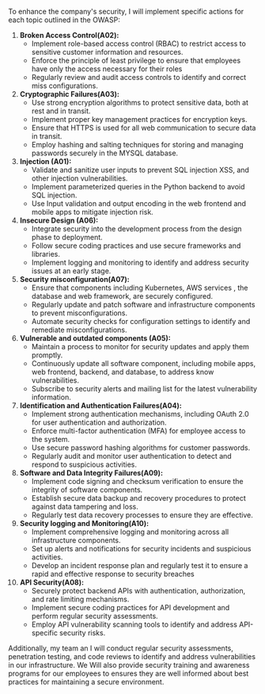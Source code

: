 To enhance the company's security, I will implement specific actions for each topic outlined in the OWASP:

1) **Broken Access Control(A02):**
   - Implement role-based access control (RBAC) to restrict access to sensitive customer information and resources.
   - Enforce the principle of least privilege to ensure that employees have only the access necessary for their roles
   - Regularly review and audit access controls to identify and correct miss configurations.
2) **Cryptographic Failures(A03):**
   - Use strong encryption algorithms to protect sensitive data, both at rest and in transit.
   - Implement proper key management practices for encryption keys.
   - Ensure that HTTPS is used for all web communication to secure data in transit.
   - Employ hashing and salting techniques for storing and managing passwords securely in the MYSQL database.
3) **Injection (A01):**
   - Validate and sanitize user inputs to prevent SQL injection XSS, and other injection vulnerabilities.
   - Implement parameterized queries in the Python backend to avoid SQL injection.
   - Use Input validation and output encoding in the web frontend and mobile apps to mitigate injection risk.
4) **Insecure Design (A06):**
   - Integrate security into the development process from the design phase to deployment.
   - Follow secure coding practices and use secure frameworks and libraries.
   - Implement logging and monitoring to identify and address security issues at an early stage.
5) **Security misconfiguration(A07):**
   - Ensure that components including Kubernetes, AWS services , the database and web framework, are securely configured.
   - Regularly update and patch software and infrastructure components to prevent misconfigurations.
   - Automate security checks for configuration settings to identify and remediate misconfigurations.
6) **Vulnerable and outdated components (A05):**
   - Maintain a process to monitor for security updates and apply them promptly.
   - Continuously update all software component, including mobile apps, web frontend, backend, and database, to address know vulnerabilities.
   - Subscribe to security alerts and mailing list for the latest vulnerability information.
7) **Identification and Authentication Failures(A04):**
   - Implement strong authentication mechanisms, including OAuth 2.0 for user authentication and authorization.
   - Enforce multi-factor authentication (MFA) for employee access to the system.
   - Use secure password hashing algorithms for customer passwords.
   - Regularly audit and monitor user authentication to detect and respond to suspicious activities.
8) **Software and Data Integrity Failures(A09):**
   - Implement code signing and checksum verification to ensure the integrity of software components.
   - Establish secure data backup and recovery procedures to protect against data tampering and loss.
   - Regularly test data recovery processes to ensure they are effective.
9) **Security logging and Monitoring(A10):**
    - Implement comprehensive logging and monitoring across all infrastructure components.
    - Set up alerts and notifications for security incidents and suspicious activities.
    - Develop an incident response plan and regularly test it to ensure a rapid and effective response to security breaches
10) **API Security(A08):**
    - Securely protect backend APIs with authentication, authorization, and rate limiting mechanisms.
    - Implement secure coding practices for API development and perform regular security assessments.
    - Employ API vulnerability scanning tools to identify and address API-specific security risks.

Additionally, my team an I will conduct regular security assessments, penetration testing, and code reviews to identify and address vulnerabilities in our infrastructure. We Will also provide security training and awareness programs for our employees to ensures they are well informed about best practices for maintaining a secure environment.

